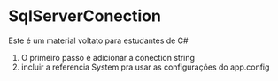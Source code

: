 # SqlServerConection

Este é um material voltato para estudantes de C# 
1) O primeiro passo é adicionar a conection string 
2) incluir a referencia System pra usar as configurações do app.config

